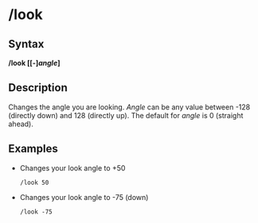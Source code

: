 # /look

## Syntax

**/look \[\[-\]**_**angle**_**\]**

## Description

Changes the angle you are looking. _Angle_ can be any value between -128 \(directly down\) and 128 \(directly up\). The default for _angle_ is 0 \(straight ahead\).

## Examples

* Changes your look angle to +50

  ```text
  /look 50
  ```

* Changes your look angle to -75 \(down\)

  ```text
  /look -75
  ```

